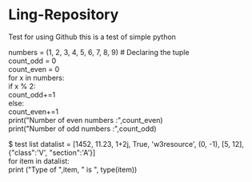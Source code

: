 # Ling-Repository
Test for using Github
this is a test of simple python

numbers = (1, 2, 3, 4, 5, 6, 7, 8, 9) # Declaring the tuple  
count_odd = 0  
count_even = 0  
for x in numbers:  
        if x % 2:  
             count_odd+=1  
        else:  
             count_even+=1  
print("Number of even numbers :",count_even)  
print("Number of odd numbers :",count_odd)  

$ test list
datalist = [1452, 11.23, 1+2j, True, 'w3resource', (0, -1), [5, 12],  
{"class":'V', "section":'A'}]  
for item in datalist:  
   print ("Type of ",item, " is ", type(item)) 
   


